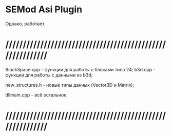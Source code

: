 # SEMod Asi Plugin
Однако, работает.

# //////////////////////////////////////////////////////////
BlockSpace.cpp - функции для работы с блоками типа 24;
b3d.cpp - функции для работы с данными из b3d;

new_structures.h - новые типы данных (Vector3D и Matrix);

dllmain.cpp - всё остальное.
# //////////////////////////////////////////////////////////

